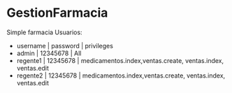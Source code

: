# GestionFarmacia
Simple farmacia
Usuarios:

* username | password | privileges
* admin    | 12345678 | All
* regente1 | 12345678 | medicamentos.index,ventas.create, ventas.index, ventas.edit
* regente2 | 12345678 | medicamentos.index,ventas.create, ventas.index, ventas.edit

